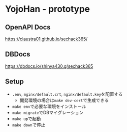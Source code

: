 # YojoHan - prototype

## OpenAPI Docs
https://claustra01.github.io/sechack365/

## DBDocs
https://dbdocs.io/shinya430.g/sechack365

## Setup
- `.env`, `nginx/default.crt`, `nginx/default.key`を配置する
  - 開発環境の場合は`make dev-cert`で生成できる
- `make env`で必要な環境をインストール
- `make migrate`でDBマイグレーション
- `make up`で起動
- `make down`で停止
